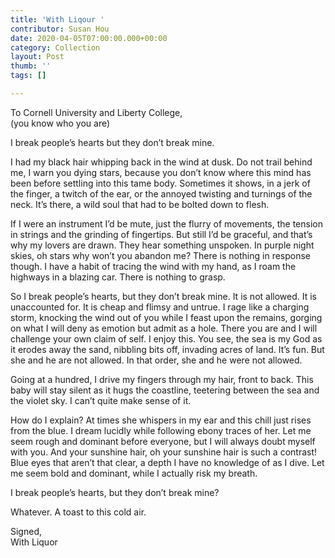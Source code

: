 ```yaml
---
title: 'With Liqour '
contributor: Susan Hou
date: 2020-04-05T07:00:00.000+00:00
category: Collection
layout: Post
thumb: ''
tags: []

---
```

To Cornell University and Liberty College,<br>(you know who you are)

I break people’s hearts but they don’t break mine.

I had my black hair whipping back in the wind at dusk. Do not trail behind me, I warn you dying stars, because you don’t know where this mind has been before settling into this tame body. Sometimes it shows, in a jerk of the finger, a twitch of the ear, or the annoyed twisting and turnings of the neck. It’s there, a wild soul that had to be bolted down to flesh.

If I were an instrument I’d be mute, just the flurry of movements, the tension in strings and the grinding of fingertips. But still I’d be graceful, and that’s why my lovers are drawn. They hear something unspoken. In purple night skies, oh stars why won’t you abandon me? There is nothing in response though. I have a habit of tracing the wind with my hand, as I roam the highways in a blazing car. There is nothing to grasp.

So I break people’s hearts, but they don’t break mine. It is not allowed. It is unaccounted for. It is cheap and flimsy and untrue. I rage like a charging storm, knocking the wind out of you while I feast upon the remains, gorging on what I will deny as emotion but admit as a hole. There you are and I will challenge your own claim of self. I enjoy this. You see, the sea is my God as it erodes away the sand, nibbling bits off, invading acres of land. It’s fun. But she and he are not allowed. In that order, she and he were not allowed.

Going at a hundred, I drive my fingers through my hair, front to back. This baby will stay silent as it hugs the coastline, teetering between the sea and the violet sky. I can’t quite make sense of it.

How do I explain? At times she whispers in my ear and this chill just rises from the blue. I dream lucidly while following ebony traces of her. Let me seem rough and dominant before everyone, but I will always doubt myself with you. And your sunshine hair, oh your sunshine hair is such a contrast! Blue eyes that aren’t that clear, a depth I have no knowledge of as I dive. Let me seem bold and dominant, while I actually risk my breath.

I break people’s hearts, but they don’t break mine?

Whatever. A toast to this cold air.

Signed,<br>With Liquor